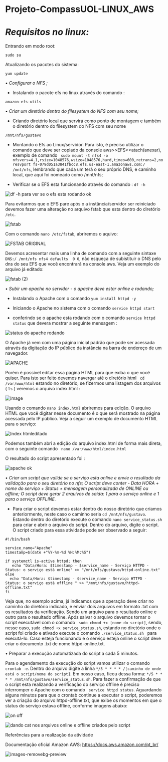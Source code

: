 
# Projeto-CompassUOL-LINUX_AWS

# *Requisitos no linux:*

Entrando em modo root:
```
sudo su
```

Atualizando os pacotes do sistema:
```
yum update
```


 •	*Configurar o NFS ;*

 - Instalando o pacote efs no linux através do comando :
```
amazon-efs-utils
```

•	*Criar um diretório dentro do filesystem do NFS com seu nome;*

- Criando diretório local que servirá como ponto de montagem e também o diretório dentro do filesystem do NFS com seu nome
  
```
/mnt/nfs/gustavo
```

- Montando o Efs ao Linux/servidor. Para isto, é preciso utilizar o comando que deve ser copiado da console aws>>EFS>>atach(anexar), exemplo de comando  ``` sudo mount -t nfs4 -o nfsvers=4.1,rsize=1048576,wsize=1048576,hard,timeo=600,retrans=2,noresvport fs-079d051a3841fbcc8.efs.us-east-1.amazonaws.com:/ /mnt/nfs```, lembrando que cada um terá o seu próprio DNS, e caminho local, que aqui foi nomeado como /mnt/nfs;
             
                                                               
- Verificar se o EFS esta funcionando através do comando :
  ``` df -h ```
  
![df -h para ver se o efs esta rodando ok](https://github.com/Gustavopedoni1/Projeto-CompassUOL-LINUX_AWS/assets/157602238/2c8e8ad9-6b26-48a6-8673-fa424f33d374)




Para evitarmos que o EFS pare após o a instância/servidor ser reiniciado devemos fazer uma alteração no arquivo fstab que esta dentro do diretório ```/etc```.



![fstab](https://github.com/Gustavopedoni1/Projeto-CompassUOL-LINUX_AWS/assets/157602238/fe6c3cd8-741f-4fb2-92e9-6276091d94bd)




Com o comando ``` nano /etc/fstab ```,  abriremos o aquivo:


![FSTAB ORIGINAL](https://github.com/Gustavopedoni1/Projeto-CompassUOL-LINUX_AWS/assets/157602238/0cc70358-1e73-4811-8aa1-992fefc06e80)

Devemos acresentar mais uma linha de comando com a seguinte sintaxe ``` DNS:/ /mnt/nfs nfs4 defaults  0 0 ```, não esqueça de subistituir o DNS pelo dns do seu EFS que você encontrará na console aws. Veja um exemplo do arquivo já editado:


![fstab (2)](https://github.com/Gustavopedoni1/Projeto-CompassUOL-LINUX_AWS/assets/157602238/a3d0d41d-aeaf-43cf-b199-a18fda5e9f05)


 
 •	*Subir um apache no servidor - o apache deve estar online e rodando;*

- Instalando o Apache com o comando ``` yum install httpd -y ``` 
 
- Iniciando o Apache no sistema com o comando ``` service httpd start ```
 
- conferindo se o apache esta rodando com o comando ``` service httpd status ``` que devera mostrar a seguinte mensagem :

![status do apache rodando](https://github.com/Gustavopedoni1/Projeto-CompassUOL-LINUX_AWS/assets/157602238/00e5c20e-a850-4a72-834a-29a27278da3d)



O Apache já vem com uma página inicial padrão que pode ser acessada através da digitação do IP público da instância na barra de endereço de um navegador. 

![APACHE](https://github.com/Gustavopedoni1/Projeto-CompassUOL-LINUX_AWS/assets/157602238/3ad2855c-4932-4074-a4a5-a70e989e486d)

Porém é possível editar essa página HTML para que exiba o que você quiser. Para isto ser feito devemos navergar até o diretório html ```  cd /var/www/html ``` estando no diretório, se fizermos uma listagem dos arquivos ( ``` ls ``` ) veremos o arquivo index.html : 

![image](https://github.com/Gustavopedoni1/Projeto-CompassUOL-LINUX_AWS/assets/157602238/7f3bb088-8f90-40f6-bee8-6e359c1eedd6)

Usando o comando ``` nano index.html ``` abriremos para edição. O arquivo HTML que você digitar nesse documento é o que será mostrado na página acessada pelo IP público. Veja a seguir um exemplo de documento HTML para o serviço:

![Index htmleditado](https://github.com/Gustavopedoni1/Projeto-CompassUOL-LINUX_AWS/assets/157602238/b16b00b5-9116-482c-86d7-1f5fe08e5505)

Podemos também abri a edição do arquivo index.html de forma mais direta, com o seguinte comando ``` nano /var/www/html/index.html```

O resultado do script apresentado foi : 

![apache ok](https://github.com/Gustavopedoni1/Projeto-CompassUOL-LINUX_AWS/assets/157602238/13c8230b-86c3-4e79-86d6-8871d20b7be9)



 
 •	*Criar um script que valide se o serviço esta online e envie o resultado da validação para o seu diretório no nfs; O script deve conter - Data HORA + nome do serviço + Status + mensagem personalizada de ONLINE ou offline; O script deve gerar 2 arquivos de saida: 1 para o serviço online e 1 para o serviço OFFLINE.*
 

- Para criar o script devemos estar dentro do nosso diretório que criamos anteriormente, neste caso o caminho seria ``` cd /mnt/nfs/gustavo ```. Estando dentro do diretório execute o comando ```nano service_status.sh``` para criar e abrir o arquivo do script. Dentro do arquivo, digite o script. O script criado para essa atividade pode ser observado a seguir:
   
 ```  
#!/bin/bash

service_name="Apache"
timestamp=$(date +"%Y-%m-%d %H:%M:%S")

if systemctl is-active httpd; then
    echo "Data/Hora: $timestamp - $service_name - Serviço HTTPD - Status: o serviço está online" >> "/mnt/nfs/gustavo/httpd-online.txt"
else
   echo "Data/Hora: $timestamp - $service_name - Serviço HTTPD - Status: o serviço está offline " >> "/mnt/nfs/gustavo/httpd-offline.txt"
fi 

```
 Veja que, no exemplo acima, já indicamos que a operação deve criar no caminho do diretório indicado, e enviar dois arquivos em formato .txt com os resultados da verificação. Sendo um arquivo para o resultado online e outro para o resultado offline. Após salvar o arquivo devemos tornar o script executável com o comando ``` sudo chmod +x [nome do script]```, sendo, nesse caso, ```sudo chmod +x service_status.sh```, estando no diretório onde o script foi criado e ativado execute o comando ```./service_status.sh ``` para executá-lo. Caso esteja funcionando e o serviço esteja online o script deve criar o documento .txt de nome httpd-online.txt.


 •	Preparar a execução automatizada do script a cada 5 minutos.

Para o agendamento da execução do script vamos utilizar o comando ```crontab -e```. Dentro do arquivo digite a linha ```*/5 * * * * /[caminho de onde está o script/nome do script]```. Em nosso caso, ficou dessa forma: ```*/5 * * * * /mnt/nfs/gustavo/service_status.sh```. Para fazer a confirmação de que o script  esta realizando a verificação do serviço offline é preciso interromper o Apache com o comando ``` service httpd status```. Aguardando alguns minutos para que o crontab continue a executar o script, poderemos ver a criação do arquivo httpd-offline.txt, que exibe os momentos em que o status do serviço estava offline, conforme imagens abaixo: 


 
![on off](https://github.com/Gustavopedoni1/Projeto-CompassUOL-LINUX_AWS/assets/157602238/3a2941c9-ba27-4959-bdbf-c4f524c33177)



![dando cat nos arquivos online e offline criados pelo script](https://github.com/Gustavopedoni1/Projeto-CompassUOL-LINUX_AWS/assets/157602238/3acfda3a-579e-4b45-b120-cb5b79b1a36e)

Referências para a realização da atividade

Documentação oficial Amazon AWS: https://docs.aws.amazon.com/pt_br/

![images-removebg-preview](https://github.com/Gustavopedoni1/Projeto-CompassUOL-LINUX_AWS/assets/157602238/8946006a-9e00-439a-88a2-4bf7f41bc6cd)

